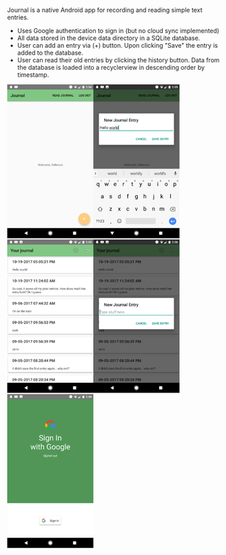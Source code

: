 Journal is a native Android app for recording and reading simple text entries.
* Uses Google authentication to sign in (but no cloud sync implemented)
* All data stored in the device data directory in a SQLite database.
* User can add an entry via (+) button. Upon clicking "Save" the entry is added to the database.
* User can read their old entries by clicking the history button. Data from the database is loaded into a recyclerview in descending order by timestamp.

<img src="https://github.com/schmecs/journal/blob/master/screenshots/Home%20screen.png" width="200"/><img src="https://github.com/schmecs/journal/blob/master/screenshots/Adding%20an%20entry.png" width="200"/><img src="https://github.com/schmecs/journal/blob/master/screenshots/Recyclerview.png" width="200"/><img src="https://github.com/schmecs/journal/blob/master/screenshots/Adding%20an%20entry%20directly%20from%20reading.png" width="200"/><img src="https://github.com/schmecs/journal/blob/master/screenshots/Sign%20in%20with%20Google.png" width="200"/>
